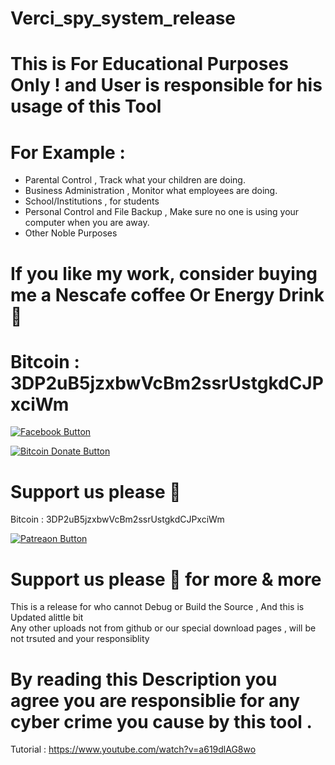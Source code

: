 # Verci_spy_system_release


# This is For Educational Purposes Only ! and User is responsible for his usage of this Tool

# For Example : 
- Parental Control , Track what your children are doing.
- Business Administration , Monitor what employees are doing.
- School/Institutions , for students
- Personal Control and File Backup , Make sure no one is using your computer when you are away.
- Other Noble Purposes
 
# If you like my work, consider buying me a Nescafe coffee Or Energy Drink 🥰 

# Bitcoin : 3DP2uB5jzxbwVcBm2ssrUstgkdCJPxciWm
[![Facebook Button](https://raw.githubusercontent.com/SaherBlueEagle/XPR-2020-Free/master/facebook_button.png)](https://www.facebook.com/NsBleeD/posts/)

[![Bitcoin Donate Button](https://raw.githubusercontent.com/SaherBlueEagle/XPR-2020-Free/master/Bitcoin-Donate-button.png)](https://www.facebook.com/NsBleeD/posts/)
# Support us please 🥰  
Bitcoin : 3DP2uB5jzxbwVcBm2ssrUstgkdCJPxciWm

[![Patreaon Button](https://raw.githubusercontent.com/SaherBlueEagle/XPR-2020-Free/master/patreon_button2.png)](https://www.patreon.com/BlueEagle)
# Support us please 🥰 for more & more  

This is a release for who cannot Debug or Build the Source , And this is Updated alittle bit  
Any other uploads not from github or our special download pages , will be not trsuted and your responsiblity
# By reading this Description you agree you are responsiblie for any cyber crime you cause by this tool .
Tutorial : https://www.youtube.com/watch?v=a619dlAG8wo 
